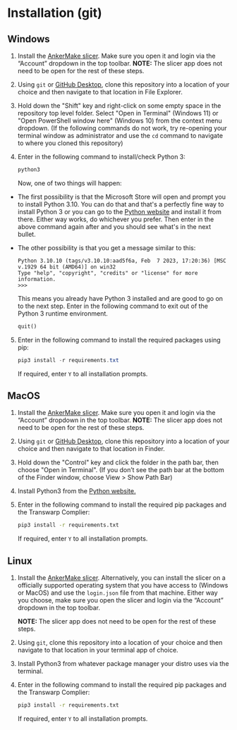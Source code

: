 # Installation (git)

## Windows

1. Install the [AnkerMake slicer](https://www.ankermake.com/software). Make sure you open it and login via the “Account” dropdown in the top toolbar.
   **NOTE:** The slicer app does not need to be open for the rest of these steps.
   
2. Using `git` or [GitHub Desktop](https://desktop.github.com/), clone this repository into a location of your choice and then navigate to that location in File Explorer.

3. Hold down the "Shift" key and right-click on some empty space in the repository top level folder. Select "Open in Terminal" (Windows 11) or  "Open PowerShell window here" (Windows 10) from the context menu dropdown. (If the following commands do not work, try re-opening your terminal window as administrator and use the `cd` command to navigate to where you cloned this repository)

4. Enter in the following command to install/check Python 3:

   ```powershell
   python3
   ```

   Now, one of two things will happen:

- The first possibility is that the Microsoft Store will open and prompt you to install Python 3.10. You can do that and that's a perfectly fine way to install Python 3 or you can go to the [Python website](https://www.python.org/downloads/) and install it from there. Either way works, do whichever you prefer. Then enter in the above command again after and you should see what's in the next bullet.

- The other possibility is that you get a message similar to this:

  ```
  Python 3.10.10 (tags/v3.10.10:aad5f6a, Feb  7 2023, 17:20:36) [MSC v.1929 64 bit (AMD64)] on win32
  Type "help", "copyright", "credits" or "license" for more information.
  >>>
  ```

  This means you already have Python 3 installed and are good to go on to the next step. Enter in the following command to exit out of the Python 3 runtime environment.

  ```python
  quit()
  ```

5. Enter in the following command to install the required packages using pip:

   ```powershell
   pip3 install -r requirements.txt
   ```

   If required, enter `Y` to all installation prompts.



## MacOS

1. Install the [AnkerMake slicer](https://www.ankermake.com/software). Make sure you open it and login via the “Account” dropdown in the top toolbar.
   **NOTE:** The slicer app does not need to be open for the rest of these steps.

2. Using `git` or [GitHub Desktop](https://desktop.github.com/), clone this repository into a location of your choice and then navigate to that location in Finder.

3. Hold down the "Control" key and click the folder in the path bar, then choose "Open in Terminal". (If you don’t see the path bar at the bottom of the Finder window, choose View > Show Path Bar)

4. Install Python3 from the [Python website.](https://www.python.org/downloads/macos/)

5. Enter in the following command to install the required pip packages and the Transwarp Complier:

   ```bash
   pip3 install -r requirements.txt
   ```

   If required, enter `Y` to all installation prompts.

## Linux

1. Install the [AnkerMake slicer](https://www.ankermake.com/software). Alternatively, you can install the slicer on a officially supported operating system that you have access to (Windows or MacOS) and use the `login.json` file from that machine. Either way you choose, make sure you open the slicer and login via the “Account” dropdown in the top toolbar.

   **NOTE:** The slicer app does not need to be open for the rest of these steps.

2. Using `git`, clone this repository into a location of your choice and then navigate to that location in your terminal app of choice.

3. Install Python3 from whatever package manager your distro uses via the terminal.

4. Enter in the following command to install the required pip packages and the Transwarp Complier:

   ```bash
   pip3 install -r requirements.txt
   ```

   If required, enter `Y` to all installation prompts.
